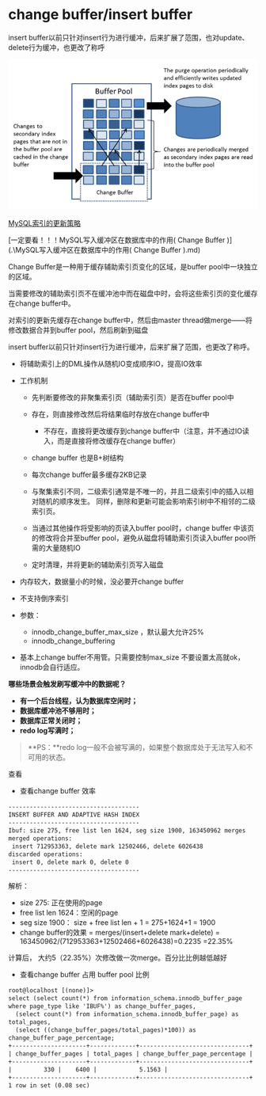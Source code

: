 # change buffer/insert buffer

insert buffer以前只针对insert行为进行缓冲，后来扩展了范围，也对update、delete行为缓冲，也更改了称呼

![ ](.pics/clip_image001-1598785072139.png)

[MySQL索引的更新策略](.\MySQL索引的更新策略.md)

[一定要看！！！MySQL写入缓冲区在数据库中的作用( Change Buffer )](.\MySQL写入缓冲区在数据库中的作用( Change Buffer ).md)

Change Buffer是一种用于缓存辅助索引页变化的区域，是buffer pool中一块独立的区域。

当需要修改的辅助索引页不在缓冲池中而在磁盘中时，会将这些索引页的变化缓存在change buffer中。

对索引的更新先缓存在change buffer中，然后由master thread做merge——将修改数据合并到buffer pool，然后刷新到磁盘

insert buffer以前只针对insert行为进行缓冲，后来扩展了范围，也更改了称呼。



- 将辅助索引上的DML操作从随机IO变成顺序IO，提高IO效率
- 工作机制

  - 先判断要修改的非聚集索引页（辅助索引页）是否在buffer pool中
  - 存在，则直接修改然后将结果临时存放在change buffer中
    - 不存在，直接将更改缓存到change buffer中（注意，并不通过IO读入，而是直接将修改缓存在change buffer）
    
  - change buffer 也是B+树结构

  - 每次change buffer最多缓存2KB记录

  - 与聚集索引不同，二级索引通常是不唯一的，并且二级索引中的插入以相对随机的顺序发生。      同样，删除和更新可能会影响索引树中不相邻的二级索引页。

  - 当通过其他操作将受影响的页读入buffer pool时，change buffer 中该页的修改将合并至buffer pool，避免从磁盘将辅助索引页读入buffer pool所需的大量随机IO

  - 定时清理，并将更新的辅助索引页写入磁盘
- 内存较大，数据量小的时候，没必要开change buffer
- 不支持倒序索引



- 参数：
  - innodb_change_buffer_max_size      ，默认最大允许25%
  - innodb_change_buffering
- 基本上change buffer不用管。只需要控制max_size 不要设置太高就ok，innodb会自行适应。

 **哪些场景会触发刷写缓冲中的数据呢？**

- **有一个后台线程，认为数据库空闲时；**
- **数据库缓冲池不够用时；**
- **数据库正常关闭时；**
- **redo log写满时；**

> **PS：**redo log一般不会被写满的，如果整个数据库处于无法写入和不可用的状态。

 

查看

- 查看change buffer 效率

```
-------------------------------------
INSERT BUFFER AND ADAPTIVE HASH INDEX
-------------------------------------
Ibuf: size 275, free list len 1624, seg size 1900, 163450962 merges
merged operations:
 insert 712953363, delete mark 12502466, delete 6026438
discarded operations:
 insert 0, delete mark 0, delete 0
-------------------------------------
```

解析：

- size 275: 正在使用的page
- free list len     1624：空闲的page
- seg size 1900： size + free list len + 1 =      275+1624+1 = 1900 
- change buffer的效果 = merges/(insert+delete mark+delete) = 163450962/(712953363+12502466+6026438)=0.2235 =22.35%



计算后， 大约5（22.35%）次修改做一次merge。百分比比例越低越好





- 查看change buffer 占用 buffer pool 比例

```
root@localhost [(none)]>
select (select count(*) from information_schema.innodb_buffer_page where page_type like 'IBUF%') as change_buffer_pages,
  (select count(*) from information_schema.innodb_buffer_page) as total_pages,
  (select ((change_buffer_pages/total_pages)*100)) as change_buffer_page_percentage;
+---------------------+-------------+-------------------------------+
| change_buffer_pages | total_pages | change_buffer_page_percentage |
+---------------------+-------------+-------------------------------+
|         330 |    6400 |            5.1563 |
+---------------------+-------------+-------------------------------+
1 row in set (0.08 sec)
```